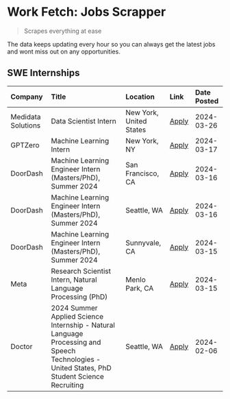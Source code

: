 # Work Fetch: Jobs Scrapper
> Scrapes everything at ease

The data keeps updating every hour so you can always get the latest jobs and wont miss out on any opportunities.

## SWE Internships
<!--START_SECTION:workfetch-->
| Company            | Title                                                                                                                                        | Location                | Link                                                                                                                                                                                                                                                                                                                                               | Date Posted   |
|:-------------------|:---------------------------------------------------------------------------------------------------------------------------------------------|:------------------------|:---------------------------------------------------------------------------------------------------------------------------------------------------------------------------------------------------------------------------------------------------------------------------------------------------------------------------------------------------|:--------------|
| Medidata Solutions | Data Scientist Intern                                                                                                                        | New York, United States | [Apply](https://www.linkedin.com/jobs/view/data-scientist-intern-at-medidata-solutions-3810253704?position=5&pageNum=0&refId=gBFud0MvsS6wt4NQwv51aw%3D%3D&trackingId=23B5nZ5YQgZI9QDUKSyT6Q%3D%3D&trk=public_jobs_jserp-result_search-card)                                                                                                        | 2024-03-26    |
| GPTZero            | Machine Learning Intern                                                                                                                      | New York, NY            | [Apply](https://www.linkedin.com/jobs/view/machine-learning-intern-at-gptzero-3860723963?position=9&pageNum=0&refId=gBFud0MvsS6wt4NQwv51aw%3D%3D&trackingId=9ufvQVQg9rzOLNi0Qi%2BNlA%3D%3D&trk=public_jobs_jserp-result_search-card)                                                                                                               | 2024-03-17    |
| DoorDash           | Machine Learning Engineer Intern (Masters/PhD), Summer 2024                                                                                  | San Francisco, CA       | [Apply](https://www.linkedin.com/jobs/view/machine-learning-engineer-intern-masters-phd-summer-2024-at-doordash-3736457737?position=3&pageNum=0&refId=gBFud0MvsS6wt4NQwv51aw%3D%3D&trackingId=HaAfGqQeAxOnh7ArXkxGVw%3D%3D&trk=public_jobs_jserp-result_search-card)                                                                               | 2024-03-16    |
| DoorDash           | Machine Learning Engineer Intern (Masters/PhD), Summer 2024                                                                                  | Seattle, WA             | [Apply](https://www.linkedin.com/jobs/view/machine-learning-engineer-intern-masters-phd-summer-2024-at-doordash-3736455966?position=4&pageNum=0&refId=gBFud0MvsS6wt4NQwv51aw%3D%3D&trackingId=dHk95GtTvg5WIurSkYamqg%3D%3D&trk=public_jobs_jserp-result_search-card)                                                                               | 2024-03-16    |
| DoorDash           | Machine Learning Engineer Intern (Masters/PhD), Summer 2024                                                                                  | Sunnyvale, CA           | [Apply](https://www.linkedin.com/jobs/view/machine-learning-engineer-intern-masters-phd-summer-2024-at-doordash-3736454973?position=2&pageNum=0&refId=gBFud0MvsS6wt4NQwv51aw%3D%3D&trackingId=KWwKd08FjwrR0f7H4fSw4A%3D%3D&trk=public_jobs_jserp-result_search-card)                                                                               | 2024-03-15    |
| Meta               | Research Scientist Intern, Natural Language Processing (PhD)                                                                                 | Menlo Park, CA          | [Apply](https://www.linkedin.com/jobs/view/research-scientist-intern-natural-language-processing-phd-at-meta-3858718375?position=10&pageNum=0&refId=gBFud0MvsS6wt4NQwv51aw%3D%3D&trackingId=rErn6B9%2BzP1uhGw2XfdZDQ%3D%3D&trk=public_jobs_jserp-result_search-card)                                                                               | 2024-03-15    |
| Doctor             | 2024 Summer Applied Science Internship - Natural Language Processing and Speech Technologies - United States, PhD Student Science Recruiting | Seattle, WA             | [Apply](https://www.linkedin.com/jobs/view/2024-summer-applied-science-internship-natural-language-processing-and-speech-technologies-united-states-phd-student-science-recruiting-at-doctor-3819405754?position=11&pageNum=0&refId=gBFud0MvsS6wt4NQwv51aw%3D%3D&trackingId=JjiYzAz8YtFKbNGIzFXXwg%3D%3D&trk=public_jobs_jserp-result_search-card) | 2024-02-06    |
<!--END_SECTION:workfetch-->

